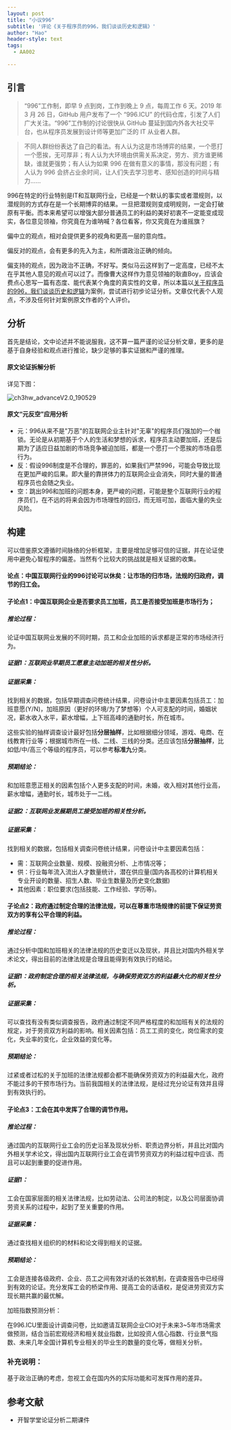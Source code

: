 ```yaml
---
layout: post
title: "小议996"
subtitle: '评论《关于程序员的996，我们谈谈历史和逻辑》'
author: "Hao"
header-style: text
tags:
  - AA002

---
```




## 引言



> “996”工作制，即早 9 点到岗，工作到晚上 9 点，每周工作 6 天。2019 年 3 月 26 日，GitHub 用户发布了一个 “996.ICU” 的代码仓库，引发了人们广大关注。“996”工作制的讨论很快从 GitHub 蔓延到国内外各大社交平台，也从程序员发展到设计师等更加广泛的 IT 从业者人群。

> 不同人群纷纷表达了自己的看法。有人认为这是市场博弈的结果，一个愿打一个愿挨，无可厚非；有人认为大环境由供需关系决定，劳方、资方谁更稀缺，谁就更强势；有人认为如果 996 在做有意义的事情，那没有问题；有人认为 996 会挤占业余时间，让人们失去学习思考、感知创造的时间与精力……



996在特定的行业特别是IT和互联网行业，已经是一个默认的事实或者潜规则，以潜规则的方式存在是一个长期博弈的结果。一旦把潜规则变成明规则，一定会打破原有平衡。而本来希望可以增强大部分普通员工的利益的美好初衷不一定能变成现实，各位意见领袖，你究竟在为谁呐喊？各位看客，你又究竟在为谁摇旗？

偏中立的观点，相对会提供更多的视角和更高一层的意向性。

偏反对的观点，会有更多的先入为主，和所谓政治正确的倾向。

偏支持的观点，因为政治不正确，不好写。类似马云这样到了一定高度，已经不太在乎其他人意见的观点可以过了。而像曹大这样作为意见领袖的耿直Boy，应该会费点心思写一篇有态度、能代表某个角度的真实性的文章，所以本篇以[关于程序员的996，我们谈谈历史和逻辑](https://www.huxiu.com/article/291939.html)为案例，尝试进行初步论证分析。文章仅代表个人观点，不涉及任何针对案例原文作者的个人评价。



## 分析

首先是结论，文中论述并不能说服我，这不算一篇严谨的论证分析文章，更多的是基于自身经验和观点进行推论，缺少足够的事实证据和严谨的推理。

#### 原文论证拆解分析

详见下图：

![ch3hw_advanceV2.0_190529](assets/ch3hw_advanceV2.0_190529.png)

####  

#### 原文“元反空”应用分析

- 元：996从来不是"万恶"的互联网企业主针对"无辜"的程序员们强加的一个枷锁。无论是从初期基于个人的生活和梦想的诉求，程序员主动要加班，还是后期为了适应日益加剧的市场竞争被迫加班，都是一个愿打一个愿挨的市场自愿行为。
- 反：假设996制度是不合理的，罪恶的，如果我们严禁996，可能会导致比现在更加严峻的后果。即大量的靠拼体力的互联网企业会消失，同时大量的普通程序员也会随之失业。
- 空：跳出996和加班的问题本身，更严峻的问题，可能是整个互联网行业的程序员们，在不远的将来会因为市场理性的回归，而无班可加，面临大量的失业风险。





## 构建



可以借鉴原文遵循时间脉络的分析框架，主要是增加足够可信的证据，并在论证使用中避免心智程序的偏差。当然有个比较大的挑战就是相关证据的收集。



#### 论点：中国互联网行业的996讨论可以休矣：让市场的归市场，法规的归政府，调节的归工会。



#### 子论点1：中国互联网企业是否要求员工加班，员工是否接受加班是市场行为；

##### 推论过程：

论证中国互联网业发展的不同时期，员工和企业加班的诉求都是正常的市场经济行为。

##### 证据1：互联网业早期员工愿意主动加班的**相关性分析**。

##### 证据采集：

找到相关的数据，包括早期调查问卷统计结果，问卷设计中主要因素包括员工：加班意愿(Y/N)，加班原因（更好的环境/为了梦想等）个人可支配的时间，婚姻状况，薪水收入水平，薪水增幅，上下班高峰的通勤时长，所在城市。

这些实验的抽样调查设计最好包括**分层抽样**，比如根据细分领域，游戏、电商、在线教育行业等；根据城市所在一线、二线、三线的分类。还应该包括**分层抽样**，比如低/中/高三个等级的程序员，可以参考**标准九**分类。

##### 预期结论：

和加班意愿正相关的因素包括个人更多支配的时间，未婚，收入相对其他行业高，薪水增幅，通勤时长，城市处于一二线。



##### 证据2：互联网业发展期员工接受加班的**相关性分析**。

##### 证据采集：

找到相关的数据，包括相关调查问卷统计结果，问卷设计中主要因素包括：

- 需：互联网企业数量、规模、投融资分析、上市情况等；
- 供：行业每年流入流出人才数量统计，潜在供应量(国内各高校的计算机相关专业开设的数量、招生人数、毕业生数量及历史变化数据)
- 其他因素：职位要求(包括技能、工作经验、学历等)。



#### 子论点2：政府通过制定合理的法律法规，可以在尊重市场规律的前提下保证劳资双方的享有公平合理的利益。

##### 推论过程：

通过分析中国和加班相关的法律法规的历史变迁以及现状，并且比对国内外相关学术论文，得出目前的法律法规是合理且能得到有效执行的结论。

##### 证据1：政府制定合理的相关法律法规，与确保劳资双方的利益最大化的**相关性分析**。

##### 证据采集：

可以查找有没有类似调查报告，政府通过制定不同严格程度的和加班有关的法规的规定，对于劳资双方利益的影响。相关因素包括：员工工资的变化，岗位需求的变化，失业率的变化，企业效益的变化等。

##### 预期结论：

过紧或者过松的关于加班的法律法规都会都不能确保劳资双方的利益最大化，政府不能过多的干预市场行为。当前我国相关的法律法规，是经过充分论证有效并且得到有效执行的。



#### 子论点3：工会在其中发挥了合理的调节作用。

##### 推论过程：

通过国内的互联网行业工会的历史沿革及现状分析、职责边界分析，并且比对国内外相关学术论文，得出国内互联网行业工会在调节劳资双方的利益过程中应该、而且可以起到重要的促进作用。

##### 证据1：

工会在国家层面的相关法律法规，比如劳动法、公司法的制定，以及公司层面协调劳资关系的过程中，起到了至关重要的作用。

##### 证据采集：

通过查找相关组织的的材料和论文得到相关的证据。

##### 预期结论：

工会是连接各级政府、企业、员工之间有效对话的长效机制，在调查报告中已经得到有效的论证。充分发挥工会的桥梁作用、提高工会的话语权，是促进劳资双方实现长期共赢的最优解。



加班指数预测分析：

在996.ICU里面设计调查问卷，比如邀请互联网企业CIO对于未来3~5年市场需求做预测，结合当前宏观经济和相关就业指数，比如投资人信心指数、行业景气指数、未来几年全国计算机专业相关的毕业生的数量的变化等，做相关分析。



### 补充说明：

基于政治正确的考虑，忽视工会在国内外的实际功能和可发挥作用的差异。





## 参考文献

- 开智学堂论证分析二期课件